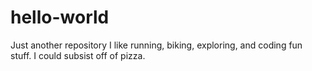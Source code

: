 # hello-world
Just another repository
I like running, biking, exploring, and coding fun stuff. I could subsist off of pizza.
